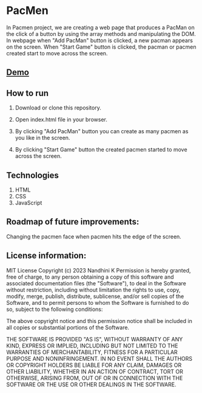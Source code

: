 # PacMen

In Pacmen project, we are creating a web page that produces a PacMan on
the click of a button by using the array methods and manipulating the
DOM. In webpage when "Add PacMan" button is clicked, a new pacman
appears on the screen. When "Start Game" button is clicked, the pacman
or pacmen created start to move across the screen.

## [Demo](https://nandhinikarvendhan.github.io/PacMen/)

## How to run

1. Download or clone this repository.

2. Open index.html file in your browser.

3. By clicking "Add PacMan" button you can create as many pacmen as you like in the screen.

4. By clicking "Start Game" button the created pacmen started to move across the screen.

## Technologies
1. HTML
2. CSS
3. JavaScript

## Roadmap of future improvements:

Changing the pacmen face when pacmen hits the edge of the screen.

## License information:

MIT License
Copyright (c) 2023 Nandhini K
Permission is hereby granted, free of charge, to any person obtaining a copy
of this software and associated documentation files (the "Software"), to deal
in the Software without restriction, including without limitation the rights
to use, copy, modify, merge, publish, distribute, sublicense, and/or sell
copies of the Software, and to permit persons to whom the Software is
furnished to do so, subject to the following conditions:

The above copyright notice and this permission notice shall be included in all
copies or substantial portions of the Software.

THE SOFTWARE IS PROVIDED "AS IS", WITHOUT WARRANTY OF ANY KIND, EXPRESS OR
IMPLIED, INCLUDING BUT NOT LIMITED TO THE WARRANTIES OF MERCHANTABILITY,
FITNESS FOR A PARTICULAR PURPOSE AND NONINFRINGEMENT. IN NO EVENT SHALL THE
AUTHORS OR COPYRIGHT HOLDERS BE LIABLE FOR ANY CLAIM, DAMAGES OR OTHER
LIABILITY, WHETHER IN AN ACTION OF CONTRACT, TORT OR OTHERWISE, ARISING FROM,
OUT OF OR IN CONNECTION WITH THE SOFTWARE OR THE USE OR OTHER DEALINGS IN THE
SOFTWARE.
